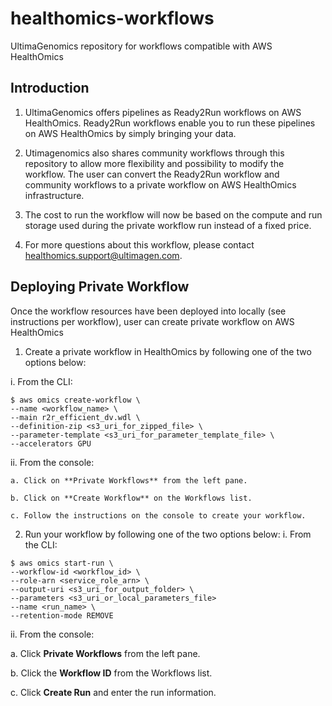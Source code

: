 # healthomics-workflows
UltimaGenomics repository for workflows compatible with AWS HealthOmics

## Introduction
1. UltimaGenomics offers pipelines as Ready2Run workflows on AWS HealthOmics. Ready2Run workflows enable you to run these pipelines on AWS HealthOmics by simply bringing your data.

2. Utimagenomics also shares community workflows through this repository to allow more flexibility and possibility to modify the workflow. The user can convert the Ready2Run workflow and community workflows to a private workflow on AWS HealthOmics infrastructure.

3. The cost to run the workflow will now be based on the compute and run storage used during the private workflow run instead of a fixed price.

4. For more questions about this workflow, please contact healthomics.support@ultimagen.com.

## Deploying Private Workflow
Once the workflow resources have been deployed into locally (see instructions per workflow), user can create private workflow on AWS HealthOmics
1. Create a private workflow in HealthOmics by following one of the two options below:

i. From the CLI:
 ~~~
$ aws omics create-workflow \
--name <workflow_name> \
--main r2r_efficient_dv.wdl \
--definition-zip <s3_uri_for_zipped_file> \
--parameter-template <s3_uri_for_parameter_template_file> \
--accelerators GPU
 ~~~
ii. From the console:
    
    a. Click on **Private Workflows** from the left pane.
    
    b. Click on **Create Workflow** on the Workflows list.
    
    c. Follow the instructions on the console to create your workflow.

2. Run your workflow by following one of the two options below:
i. From the CLI:
 ~~~
$ aws omics start-run \
--workflow-id <workflow_id> \
--role-arn <service_role_arn> \
 --output-uri <s3_uri_for_output_folder> \
 --parameters <s3_uri_or_local_parameters_file>
 --name <run_name> \
 --retention-mode REMOVE
 ~~~
ii. From the console:
   
   a. Click **Private Workflows** from the left pane.

   b. Click the **Workflow ID** from the Workflows list.

   c. Click **Create Run** and enter the run information.
